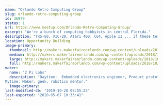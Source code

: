 ```yaml
---
name: "Orlando Retro Computing Group"
slug: orlando-retro-computing-group
id: 36979
status: 1
url: https://www.meetup.com/Orlando-Retro-Computing-Group/
excerpt: "We're a bunch of computing hobbyists in central Florida."
description: "TRS-80, VIC-20, Atari 400, C64, Apple II ... if these terms mean anything to you, then you need to join us.  We're just a bunch of hobbyists gathering at MakerFX Makerspace in Orlando, FL to discuss, work on, and reminisce about the early days of 8-bit home computing."
location: Opportunity Building
image-primary:
  thumbnail: http://makers.makerfaireorlando.com/wp-content/uploads/2018/10/TRS-80-pic-02-150x150.jpg
  medium: http://makers.makerfaireorlando.com/wp-content/uploads/2018/10/TRS-80-pic-02-300x224.jpg
  large: http://makers.makerfaireorlando.com/wp-content/uploads/2018/10/TRS-80-pic-02.jpg
  full: http://makers.makerfaireorlando.com/wp-content/uploads/2018/10/TRS-80-pic-02.jpg
maker:
  name: "2 Pi Labs"
  description: "Daytime:  Embedded electronics engineer, Product prototyper.
Mytime: Maker, geek, robotics mentor."
  image-primary: 
last-modified-db: "2019-10-28 08:55:23"
last-exported: "2020-05-07 10:33:41"
---
```

